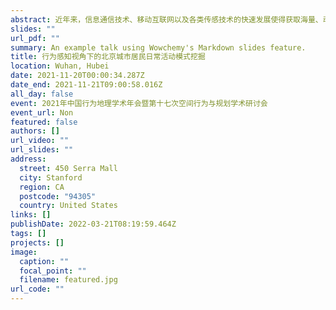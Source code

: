 ```yaml
---
abstract: 近年来，信息通信技术、移动互联网以及各类传感技术的快速发展使得获取海量、动态和精细粒度的个体/群体移动出行信息成为可能。同时，行为地理学、地理信息科学、复杂网络科学和计算机科学等多学科交叉也为时空间行为研究的定量化提供了有力支撑。本研究基于行为感知视角对北京市居民日常活动的时空模式进行了深入探索。首先，利用北京市2019年新浪微博数据和AOI数据，通过ST-DBSCAN聚类算法，综合考虑微博数据的时间、空间及语义等多维属性挖掘用户居住地信息，最终得到54097名本地用户的居住地信息。结果显示，识别出的用户居住地的空间分布与北京市第七次人口普查各街道常住人口数相关系数为0.77，表明识别结果基本能代表全市人口的居住分布结构状况。其次，利用机器学习和BERT文本分类模型对识别出的5万多北京居民全年发布的微博数据进行文本分类，识别出包括工作、就餐、购物、休闲娱乐等在内的居民日常活动数据70余万条，分类精度达90%。再者，将用户居住地和活动地信息结合起来构建出细粒度的居民日常活动流（OD流）数据集。最后，针对不同类型的居民日常活动流数据进行时空分析，揭示出北京居民日常活动的时空模式及其差异特征。基于行为感知视角，本研究为深化大数据背景下的居民时空间行为研究提供了重要的技术支撑和实践探索，对于解析北京城市日常生活模式、优化提升城市功能、促进宜居城市建设具有重要的理论与现实意义。
slides: ""
url_pdf: ""
summary: An example talk using Wowchemy's Markdown slides feature.
title: 行为感知视角下的北京城市居民日常活动模式挖掘
location: Wuhan, Hubei
date: 2021-11-20T00:00:34.287Z
date_end: 2021-11-21T09:00:58.016Z
all_day: false
event: 2021年中国行为地理学术年会暨第十七次空间行为与规划学术研讨会
event_url: Non
featured: false
authors: []
url_video: ""
url_slides: ""
address:
  street: 450 Serra Mall
  city: Stanford
  region: CA
  postcode: "94305"
  country: United States
links: []
publishDate: 2022-03-21T08:19:59.464Z
tags: []
projects: []
image:
  caption: ""
  focal_point: ""
  filename: featured.jpg
url_code: ""
---
```

